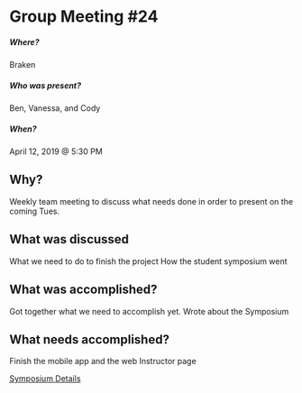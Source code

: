 # Group Meeting #24
##### Where?
Braken

##### Who was present?
Ben, Vanessa, and Cody

##### When?
April 12, 2019 @ 5:30 PM

## Why?
Weekly team meeting to discuss what needs done in order to present on the coming Tues.

## What was discussed
What we need to do to finish the project
How the student symposium went

## What was accomplished?
Got together what we need to accomplish yet.
Wrote about the Symposium

## What needs accomplished?
Finish the mobile app and the web Instructor page

[Symposium Details](https://github.com/Tebbee/In-Class-Behavior-Analyzer/blob/master/Group%20Meetings/Symposium.md)

